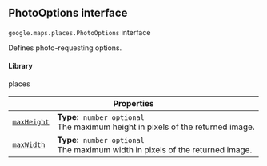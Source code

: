 
<devsite-heading text=" PhotoOptions interface" for="PhotoOptions" level="h2" link="" toc="" back-to-top=""><h2 id="PhotoOptions" is-upgraded="">PhotoOptions interface</h2></devsite-heading>
<p>
<code translate="no" dir="ltr"><span itemprop="path">google.maps.places</span>.<span itemprop="name">PhotoOptions</span></code>
interface
</p>
<p>Defines photo-requesting options.</p>
<devsite-heading text="Library" for="library_18" level="h4" link=""><h4 is-upgraded="" id="library_18">Library</h4></devsite-heading>
<p>places</p>
<div class="devsite-table-wrapper"><table class="properties responsive" summary="interface PhotoOptions - Properties">
<thead>
<tr><th colspan="2">Properties</th>
</tr></thead>
<tbody>
<tr id="PhotoOptions.maxHeight">
<td itemprop="property"><code translate="no" dir="ltr"><a class="secret-link" href="#PhotoOptions.maxHeight"><span>maxHeight</span></a></code></td>
<td><div><strong>Type:</strong>&nbsp; <code translate="no" dir="ltr">number <span class="optional-type-annotation">optional</span></code></div>
<div class="desc">The maximum height in pixels of the returned image.</div></td>
</tr>
<tr id="PhotoOptions.maxWidth">
<td itemprop="property"><code translate="no" dir="ltr"><a class="secret-link" href="#PhotoOptions.maxWidth"><span>maxWidth</span></a></code></td>
<td><div><strong>Type:</strong>&nbsp; <code translate="no" dir="ltr">number <span class="optional-type-annotation">optional</span></code></div>
<div class="desc">The maximum width in pixels of the returned image.</div></td>
</tr>
</tbody>
</table></div>
